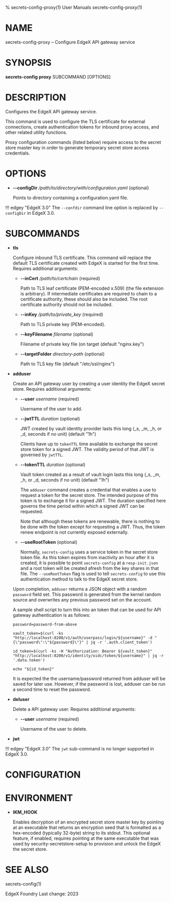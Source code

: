 % secrets-config-proxy(1) User Manuals secrets-config-proxy(1)

# NAME

secrets-config-proxy – Configure EdgeX API gateway service

# SYNOPSIS

**secrets-config proxy** SUBCOMMAND [OPTIONS]

# DESCRIPTION

Configures the EdgeX API gateway service.

This command is used to configure the TLS certificate for external connections, create authentication tokens for inbound proxy access, and other related utility functions.

Proxy configuration commands (listed below) require access to the secret store master key in order to generate temporary secret store access credentials.

# OPTIONS

  * **--configDir** _/path/to/directory/with/configuration.yaml_ (optional)

    Points to directory containing a configuration.yaml file.

!!! edgey "EdgeX 3.0"
    The `--confdir` command line option is replaced by `--configDir` in EdgeX 3.0.

# SUBCOMMANDS

  * **tls**

    Configure inbound TLS certificate.
    This command will replace the default TLS certificate created with EdgeX is started for the first time.
    Requires additional arguments:

    * **--inCert** _/path/to/certchain_ (required)

      Path to TLS leaf certificate (PEM-encoded x.509) (the file extension is arbitrary).
      If intermediate certificates are required to chain to a certificate authority,
      these should also be included.
      The root certificate authority should not be included.

    * **--inKey** _/path/to/private\_key_ (required)

      Path to TLS private key (PEM-encoded).

    * **--keyFilename** _filename_ (optional)

    	Filename of private key file (on target (default "nginx.key")

    * **--targetFolder** _directory-path_ (optional)

    	Path to TLS key file (default "/etc/ssl/nginx")

  * **adduser**

    Create an API gateway user by creating a user identity the EdgeX secret store.
    Requires additional arguments:

    * **--user** _username_ (required)

      Username of the user to add.

    * **--jwtTTL** _duration_ (optional)

    	JWT created by vault identity provider lasts this long (_s, _m, _h, or _d, seconds if no unit) (default "1h")

      Clients have up to `tokenTTL` time available to exchange the secret store token for a signed JWT.
      The validity period of that JWT is governed by `jwtTTL`.

    * **--tokenTTL** _duration_ (optional)

    	Vault token created as a result of vault login lasts this long  (_s, _m, _h, or _d, seconds if no unit) (default "1h")

      The `adduser` command creates a credential that enables a use to request a token for the secret store.
      The intended purpose of this token is to exchange it for a signed JWT.
      The duration specified here governs the time period within which a signed JWT can be requested.

      Note that although these tokens are renewable, there is nothing to be done with the token
      except for requesting a JWT. Thus, the token renew endpoint is not currently exposed externally.

    * **--useRootToken** (optional)

      Normally, `secrets-config` uses a service token in the secret store token file.
      As this token expires from inactivity an hour after it is created,
      it is possible to point `secrets-config` at a `resp-init.json`
      and a root token will be created afresh from the key shares in that file.
      The `--useRootToken` flag is used to tell `secrets-config`
      to use this authentication method to talk to the EdgeX secret store.

    Upon completion, `adduser` returns a JSON object with a random `password` field set.
    This password is generated from the kernel random source and overwrites any previous password set on the account.

    A sample shell script to turn this into an token that can be used for API gateway authentication is as follows:

    ```shell
    password=password-from-above

    vault_token=$(curl -ks "http://localhost:8200/v1/auth/userpass/login/${username}" -d "{\"password\":\"${password}\"}" | jq -r '.auth.client_token')

    id_token=$(curl -ks -H "Authorization: Bearer ${vault_token}" "http://localhost:8200/v1/identity/oidc/token/${username}" | jq -r '.data.token')

    echo "${id_token}"
    ```

    It is expected the the username/password returned from adduser will be saved for later use.
    However, if the password is lost, adduser can be run a second time to reset the password.

  * **deluser**

    Delete a API gateway user. Requires additional arguments:

    * **--user** _username_ (required)

      Username of the user to delete.


  * **jwt**

!!! edgey "EdgeX 3.0"
    The `jwt` sub-command is no longer supported in EdgeX 3.0.


# CONFIGURATION

# ENVIRONMENT

  * **IKM\_HOOK**

    Enables decryption of an encrypted secret store master key by pointing at an executable that returns an encryption seed that is formatted as a hex-encoded (typically 32-byte) string to its stdout.
    This optional feature, if enabled, requires pointing at the same executable that was used
    by security-secretstore-setup to provision and unlock the EdgeX the secret store.

# SEE ALSO

secrets-config(1)

EdgeX Foundry Last change: 2023
